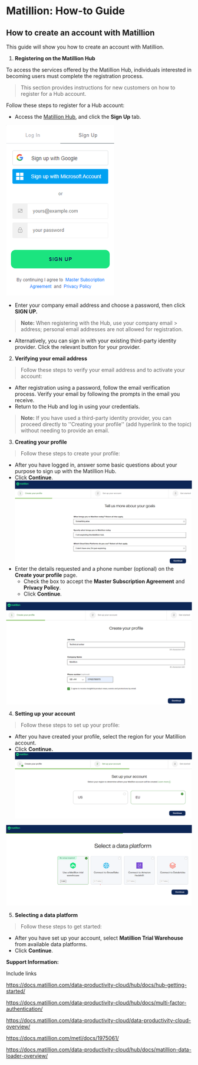 # Matillion: How-to Guide

## How to create an account with Matillion

This guide will show you how to create an account with Matillion.

1. **Registering on the Matillion Hub**
   
To access the services offered by the Matillion Hub, individuals interested in becoming users must complete the registration process.
> This section provides instructions for new customers on how to register for a Hub account.

Follow these steps to register for a Hub account:
- Access the [Matillion Hub](https://hub.matillion.com), and click the **Sign Up** tab.
  
<kbd>![](./images/media/image1.png)</kbd>

- Enter your company email address and choose a password, then click **SIGN UP.**
> **Note:** When registering with the Hub, use your company email > address; personal email addresses are not allowed for registration.
- Alternatively, you can sign in with your existing third-party identity provider. Click the relevant button for your provider.
2. **Verifying your email address**
> Follow these steps to verify your email address and to activate your account:
- After registration using a password, follow the email verification process. Verify your email by following the prompts in the email you receive.
- Return to the Hub and log in using your credentials.

> **Note:** If you have used a third-party identity provider, you can proceed directly to ''Creating your profile'' (add hyperlink to the topic) without needing to provide an email.

3. **Creating your profile**
> Follow these steps to create your profile:
-   After you have logged in, answer some basic questions about your
    purpose to sign up with the Matillion Hub.
-   Click **Continue**.
<kbd>![](./images/media/image2.png)</kbd>
-   Enter the details requested and a phone number (optional) on the
    **Create your profile** page.
    -   Check the box to accept the **Master Subscription Agreement**
        and **Privacy Policy**.
    -   Click **Continue**.

<kbd>![](./images/media/image3.png)</kbd>

4. **Setting up your account**

>Follow these steps to set up your profile:

-   After you have created your profile, select the region for your Matillion account.
-   Click **Continue.**
<kbd>![](./images/media/image4.png)</kbd>

<kbd>![](./images/media/image5.png)</kbd>

5. **Selecting a data platform**
> Follow these steps to get started:
-   After you have set up your account, select **Matillion Trial Warehouse** from available data platforms.
-   Click **Continue**.

**Support Information:**

Include links

<https://docs.matillion.com/data-productivity-cloud/hub/docs/hub-getting-started/>

<https://docs.matillion.com/data-productivity-cloud/hub/docs/multi-factor-authentication/>

<https://docs.matillion.com/data-productivity-cloud/data-productivity-cloud-overview/>

<https://docs.matillion.com/metl/docs/1975061/>

<https://docs.matillion.com/data-productivity-cloud/hub/docs/matillion-data-loader-overview/>
